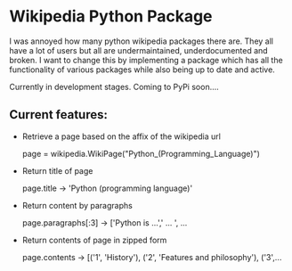 # Wikipedia Python Package

I was annoyed how many python wikipedia packages there are. They all have a lot of users but all are undermaintained, underdocumented and broken. I want to change this by implementing a package which has all the functionality of various packages while also being up to date and active.

Currently in development stages. Coming to PyPi soon....

## Current features:

- Retrieve a page based on the affix of the wikipedia url

    page = wikipedia.WikiPage("Python_(Programming_Language)")

- Return title of page

    page.title -> 'Python (programming language)'

- Return content by paragraphs

    page.paragraphs[:3] -> ['Python is ...',' ... ', ...

- Return contents of page in zipped form

    page.contents -> [('1', 'History'), ('2', 'Features and philosophy'), ('3',...
